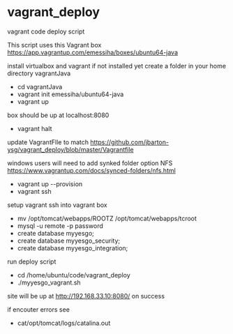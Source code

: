 # vagrant_deploy
vagrant code deploy script

This script uses this Vagrant box
https://app.vagrantup.com/emessiha/boxes/ubuntu64-java

install virtualbox and vagrant if not installed yet 
create a folder in your home directory vagrantJava

- cd vagrantJava 
- vagrant init emessiha/ubuntu64-java
- vagrant up

box should be up at localhost:8080
- vagrant halt

update VagrantFIle to match
https://github.com/jbarton-ysg/vagrant_deploy/blob/master/Vagrantfile

windows users will need to add synked folder option NFS
https://www.vagrantup.com/docs/synced-folders/nfs.html 

- vagrant up --provision
- vagrant ssh

 setup vagrant ssh into vagrant box 
  - mv  /opt/tomcat/webapps/ROOTZ /opt/tomcat/webapps/tcroot
  - mysql -u remote -p password
  - create database myyesgo;
  - create database myyesgo_security;
  - create database myyesgo_integration;
  
 run deploy script
 - cd /home/ubuntu/code/vagrant_deploy
 - ./myyesgo_vagrant.sh
  
site will be up at http://192.168.33.10:8080/ on success

if encouter errors see
- cat/opt/tomcat/logs/catalina.out
  

